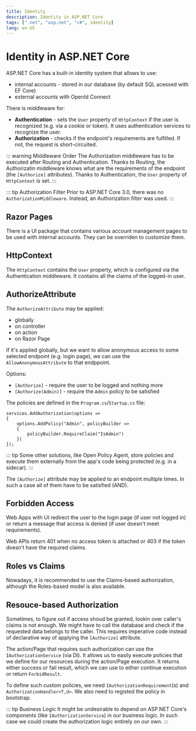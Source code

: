 ```yaml
---
title: Identity
description: Identity in ASP.NET Core
tags: [".net", "asp.net", "c#", identity]
lang: en-US
---
```


# Identity in ASP.NET Core

ASP.NET Core has a built-in identity system that allows to use:

- internal accounts - stored in our database (by default SQL acessed with EF Core)
- external accounts with OpenId Connect

There is middleware for:
- **Authentication** - sets the `User` property of `HttpContext` if the user is
  recognized (e.g. via a cookie or token). It uses authentication services to
  recognize the user.
- **Authorization** - checks if the endpoint's requirements are fulfilled. If not,
  the request is short-circuited.

::: warning Middleware Order
The Authorization middleware has to be executed after Routing and
Authentication. Thanks to Routing, the Authorizatin middleware knows what are
the requirements of the endpoint (the `[Authorize]` attributes). Thanks to
Authentication, the `User` property of `HttpContext` is set.
:::

::: tip Authorization Filter
Prior to ASP.NET Core 3.0, there was no `AuthorizationMiddleware`. Instead, an
Authorization filter was used.
:::

## Razor Pages

There is a UI package that contains various account management pages to be used
with internal accounts. They can be overriden to customize them.

## HttpContext

The `HttpContext` contains the `User` property, which is configured via the
Authentication middleware. It contains all the claims of the logged-in user.

## AuthorizeAttribute

The `AuthorizeAttribute` may be applied:

- globally
- on controller
- on action
- on Razor Page

If it's applied globally, but we want to allow anonymous access to some selected
endpoint (e.g. login page), we can use the `AllowAnonymousAttribute` to that
endppoint.

Options:

- `[Authorize]` - require the user to be logged and nothing more
- `[Authorize(Admin)]` - require the `Admin` policy to be satisfied

The policies are defined in the `Program.cs`/`Startup.cs` file:

```csharpharp
services.AddAuthorization(options => 
{
    options.AddPolicy("Admin", policyBuilder => 
    {
        policyBuilder.RequireClaim("IsAdmin")
    })
});
```

::: tip
Some other solutions, like Open Policy Agent, store policies and execute them
externally from the app's code being protected (e.g. in a sidecar).
:::

The `[Authorize]` attribute may be applied to an endpoint multiple times. In
such a case all of them have to be satisfied (AND).

## Forbidden Access

Web Apps with UI redirect the user to the login page (if user not logged in) or
return a message that access is denied (if user doesn't meet requirements).

Web APIs return 401 when no access token is attached or 403 if the token doesn't
have the required claims.

## Roles vs Claims

Nowadays, it is recommended to use the Claims-based authorization, although the
Roles-based model is also available.

## Resouce-based Authorization

Sometimes, to figure out if access shoud be granted, lookin over caller's claims
is not enough. We might have to call the database and check if the requested
data belongs to the caller. This requires imperative code instead of declarative
way of applying the `[Authorize]` attribute.

The action/Page that requires such authorization can use the
`IAuthorizationService` (via DI). It allows us to easily execute policies that
we define for our resources during the action/Page execution. It returns either
success or fail result, which we can use to either continue execution or return
`ForbidResult`.

To define such custom policies, we need `IAuthorizationRequirement`(s) and
`AuthorizationHandler<T,U>`. We also need to registed the policy in bootstrap.

::: tip Business Logic
It might be undesirable to depend on ASP.NET Core's components (like
`IAuthorizationService`) in our business logic. In such case we could create the
authorization logic entirely on our own.
:::

